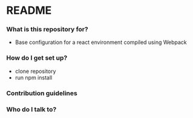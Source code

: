 # README #

### What is this repository for? ###

* Base configuration for a react environment compiled using Webpack

### How do I get set up? ###

* clone repository
* run npm install

### Contribution guidelines ###

### Who do I talk to? ###

